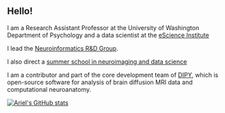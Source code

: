 ## Hello! 

I am a Research Assistant Professor at the University of Washington Department of Psychology and a data scientist at the [eScience Institute](https://escience.washington.edu)

I lead the [Neuroinformatics R&D Group](https://neuroinformatics.uw.edu/). 

I also direct a [summer school in neuroimaging and data science](https://neurohackademy.org)

I am a contributor and part of the core development team of [DIPY](https://dipy.org), which is open-source software for analysis of brain diffusion MRI data and computational neuroanatomy.

[![Ariel's GitHub stats](https://github-readme-stats.vercel.app/api?username=arokem)](https://github.com/anuraghazra/github-readme-stats)
